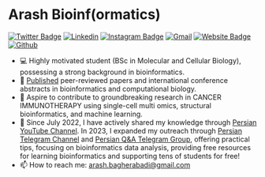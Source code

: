 <!--
**arashbioinf/arashbioinf** is a ✨ _special_ ✨ repository because its `README.md` (this file) appears on your GitHub profile.

Here are some ideas to get you started:

- 🔭 I’m currently working on ...
- 🌱 I’m currently learning ...
- 👯 I’m looking to collaborate on ...
- 🤔 I’m looking for help with ...
- 💬 Ask me about ...
- 📫 How to reach me: ...
- 😄 Pronouns: ...
- ⚡ Fun fact: ...
-->

# Arash Bioinf(ormatics)

[![Twitter Badge](https://img.shields.io/badge/-Twitter-1da1f2?labelColor=1da1f2&logo=twitter&logoColor=white&link=https://twitter.com/bioinfmatters)](https://twitter.com/bioinfmatters)
[![Linkedin](https://img.shields.io/badge/-LinkedIn-blue?style=flat&logo=Linkedin&logoColor=white)](https://www.linkedin.com/in/arashbagherabadi/)
[![Instagram Badge](https://img.shields.io/badge/-Instagram-purple?logo=instagram&logoColor=white&link=https://instagram.com/elmium_/)](https://www.instagram.com/elmium_)
[![Gmail](https://img.shields.io/badge/-Gmail-c14438?style=flat&logo=Gmail&logoColor=white)](mailto:arash.bagherabadi@gmail.com)
[![Website Badge](https://img.shields.io/badge/-Website-c14438?style=flat&logo=Google-Chrome&logoColor=white&link=https://sites.google.com/view/arash-bagherabadi)](https://sites.google.com/view/arash-bagherabadi)
[![Github](https://img.shields.io/github/followers/arashbioinf?label=Follow&style=social)](https://github.com/arashbioinf)

- 💻 Highly motivated student (BSc in Molecular and Cellular Biology), possessing a strong background in bioinformatics. 
- 📄 [Published](https://scholar.google.com/citations?user=Jk-OzNQAAAAJ&hl=en) peer-reviewed papers and international conference abstracts in bioinformatics and computational biology.
- 🧬 Aspire to contribute to groundbreaking research in CANCER IMMUNOTHERAPY using single-cell multi omics, structural bioinformatics, and machine learning.
- 🌱 Since July 2022, I have actively shared my knowledge through [Persian YouTube Channel](https://www.youtube.com/@elmium). In 2023, I expanded my outreach through [Persian Telegram Channel](https://t.me/arashbioinf) and [Persian Q&A Telegram Group](https://t.me/arashbioinfQA), offering practical tips, focusing on bioinformatics data analysis, providing free resources for learning bioinformatics and supporting tens of students for free!
- 📫 How to reach me: arash.bagherabadi@gmail.com
